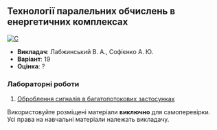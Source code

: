 ## Технології паралельних обчислень в енергетичних комплексах

[![C](https://img.shields.io/badge/C-7B8794?style=for-the-badge&logo=c&logoColor=white)](#)

- **Викладач**: Лабжинський В. А., Софієнко А. Ю.
- **Варіант**: 19
- **Оцінка**: ?

### Лабораторні роботи
  1. [Оброблення сигналів в багатопотокових застосунках](./Lab1/)

Використовуйте розміщені матеріали **виключно** для самоперевірки. <br>
Усі права на навчальні матеріали належать викладачу.